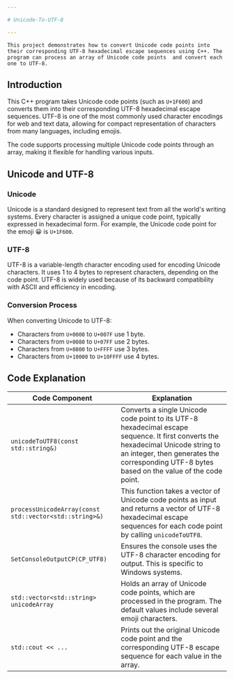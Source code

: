 ```yaml
---

# Unicode-To-UTF-8 

---
```

``This project demonstrates how to convert Unicode code points into their corresponding UTF-8 hexadecimal escape sequences using C++. The program can process an array of Unicode code points 
and convert each one to UTF-8.``

## Introduction
This C++ program takes Unicode code points (such as `U+1F600`) and converts them into their corresponding UTF-8 hexadecimal escape sequences. UTF-8 is one of the most commonly used character encodings for web and text data, allowing for compact representation of characters from many languages, including emojis.

The code supports processing multiple Unicode code points through an array, making it flexible for handling various inputs.

## Unicode and UTF-8

### Unicode
Unicode is a standard designed to represent text from all the world's writing systems. Every character is assigned a unique code point, typically expressed in hexadecimal form. For example, the Unicode code point for the emoji 😀 is `U+1F600`.

### UTF-8
UTF-8 is a variable-length character encoding used for encoding Unicode characters. It uses 1 to 4 bytes to represent characters, depending on the code point. UTF-8 is widely used because of its backward compatibility with ASCII and efficiency in encoding.

### Conversion Process
When converting Unicode to UTF-8:
- Characters from `U+0000` to `U+007F` use 1 byte.
- Characters from `U+0080` to `U+07FF` use 2 bytes.
- Characters from `U+0800` to `U+FFFF` use 3 bytes.
- Characters from `U+10000` to `U+10FFFF` use 4 bytes.


## Code Explanation

| Code Component                     | Explanation |
|-------------------------------------|-------------|
| `unicodeToUTF8(const std::string&)` | Converts a single Unicode code point to its UTF-8 hexadecimal escape sequence. It first converts the hexadecimal Unicode string to an integer, then generates the corresponding UTF-8 bytes based on the value of the code point. |
| `processUnicodeArray(const std::vector<std::string>&)` | This function takes a vector of Unicode code points as input and returns a vector of UTF-8 hexadecimal escape sequences for each code point by calling `unicodeToUTF8`. |
| `SetConsoleOutputCP(CP_UTF8)`       | Ensures the console uses the UTF-8 character encoding for output. This is specific to Windows systems. |
| `std::vector<std::string> unicodeArray` | Holds an array of Unicode code points, which are processed in the program. The default values include several emoji characters. |
| `std::cout << ...`                  | Prints out the original Unicode code point and the corresponding UTF-8 escape sequence for each value in the array. |
